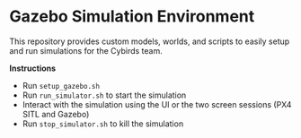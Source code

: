 Gazebo Simulation Environment
=============================

This repository provides custom models, worlds, and scripts to easily setup and run simulations for the Cybirds team.

**Instructions**
* Run `setup_gazebo.sh`
* Run `run_simulator.sh` to start the simulation
* Interact with the simulation using the UI or the two screen sessions (PX4 SITL and Gazebo)
* Run `stop_simulator.sh` to kill the simulation

